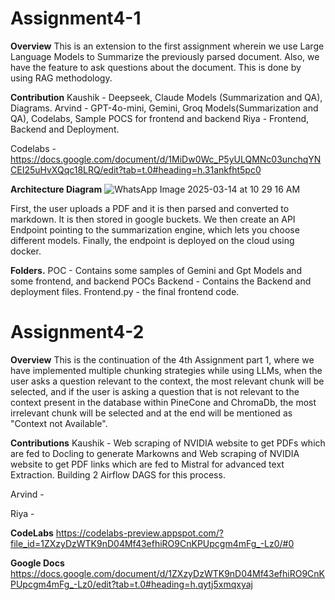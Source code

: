 # Assignment4-1
**Overview**
This is an extension to the first assignment wherein we use Large Language Models to Summarize the previously parsed document. Also, we have the feature to ask questions about the document. This is done by using RAG methodology.

**Contribution**
Kaushik - Deepseek, Claude Models (Summarization and QA), Diagrams.
Arvind - GPT-4o-mini, Gemini, Groq Models(Summarization and QA), Codelabs, Sample POCS for frontend and backend
Riya - Frontend, Backend and Deployment.

Codelabs - [https://docs.google.com/document/d/1MiDw0Wc_P5yULQMNc03unchqYNCEI25uHvXQqc18LRQ/edit?tab=t.0#heading=h.31ankfht5pc0
](https://codelabs-preview.appspot.com/?file_id=1MiDw0Wc_P5yULQMNc03unchqYNCEI25uHvXQqc18LRQ#3)


**Architecture Diagram**
![WhatsApp Image 2025-03-14 at 10 29 16 AM](https://github.com/user-attachments/assets/ba486e58-4c1d-4f50-874e-b2daed6b6b2a)

First, the user uploads a PDF and it is then parsed and converted to markdown.
It is then stored in google buckets.
We then create an API Endpoint pointing to the summarization engine, which lets you choose different models.
Finally, the endpoint is deployed on the cloud using docker.



**Folders.**
POC - Contains some samples of Gemini and Gpt Models and some frontend, and backend POCs
Backend - Contains the Backend and deployment files.
Frontend.py - the final frontend code.

# Assignment4-2
**Overview**
This is the continuation of the 4th Assignment part 1, where we have implemented multiple chunking strategies while using LLMs, when the user asks a question relevant to the context, the most relevant chunk will be selected, and if the user is asking a question that is not relevant to the context present in the database within PineCone and ChromaDb, the most irrelevant chunk will be selected and at the end will be mentioned as "Context not Available".

**Contributions**
Kaushik - Web scraping of NVIDIA website to get PDFs which are fed to Docling to generate Markowns and Web scraping of NVIDIA website to get PDF links which are fed to Mistral for advanced text Extraction. Building 2 Airflow DAGS for this process.

Arvind - 

Riya - 

**CodeLabs**
https://codelabs-preview.appspot.com/?file_id=1ZXzyDzWTK9nD04Mf43efhiRO9CnKPUpcgm4mFg_-Lz0/#0

**Google Docs**
https://docs.google.com/document/d/1ZXzyDzWTK9nD04Mf43efhiRO9CnKPUpcgm4mFg_-Lz0/edit?tab=t.0#heading=h.qytj5xmqxyaj


